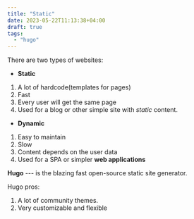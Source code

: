 ```yaml
---
title: "Static"
date: 2023-05-22T11:13:38+04:00
draft: true
tags:
  - "hugo"
---
```

There are two types of websites:

- **Static**

1. A lot of hardcode(templates for pages)
2. Fast
3. Every user will get the same page
4. Used for a blog or other simple site with _static_ content.

- **Dynamic**

1. Easy to maintain
2. Slow
3. Content depends on the user data
4. Used for a SPA or simpler **web applications**

**Hugo** --- is the blazing fast open-source static site generator.

Hugo pros:

1. A lot of community themes.
2. Very customizable and flexible
